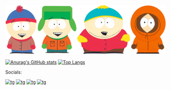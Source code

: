 [![Header](https://github.com/SauvageDior/sauvagedior/blob/main/assets/southpark.png)](https://github.com/SauvageDior)

[![Anurag's GitHub stats](https://github-readme-stats.vercel.app/api?username=sauvagedior&count_private=true&hide=stars&theme=cobalt)](https://github.com/SauvageDior)
[![Top Langs](https://github-readme-stats.vercel.app/api/top-langs/?username=sauvagedior&layout=compact&langs_count=5&theme=cobalt)](https://github.com/SauvageDior)

Socials:

[![tg](https://img.shields.io/badge/-telegram-000000?style=for-the-badge&logo=telegram)]()
[![tg](https://img.shields.io/badge/-instagram-000000?style=for-the-badge&logo=instagram)]()
[![tg](https://img.shields.io/badge/-vkontakte-000000?style=for-the-badge&logo=VK)]()
[![tg](https://img.shields.io/badge/-mail-000000?style=for-the-badge&logo=mail.ru)]()
